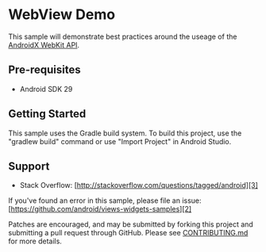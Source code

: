 # WebView Demo

This sample will demonstrate best practices around the useage of the [AndroidX WebKit API][1].

## Pre-requisites

- Android SDK 29

## Getting Started

This sample uses the Gradle build system. To build this project, use the
"gradlew build" command or use "Import Project" in Android Studio.

## Support

- Stack Overflow: [http://stackoverflow.com/questions/tagged/android][3]

If you've found an error in this sample, please file an issue:
[https://github.com/android/views-widgets-samples][2]

Patches are encouraged, and may be submitted by forking this project and
submitting a pull request through GitHub. Please see [CONTRIBUTING.md][4] for more details.

[1]: https://developer.android.com/reference/androidx/webkit/package-summary
[2]: https://github.com/android/views-widgets-samples
[3]: http://stackoverflow.com/questions/tagged/android
[4]: https://github.com/android/views-widgets-samples/blob/main/CONTRIBUTING.md
